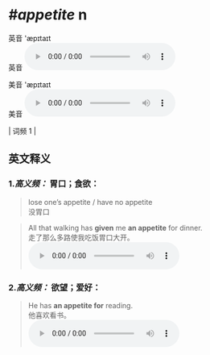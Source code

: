 # ***\#appetite*** n
英音 'æpɪtaɪt  
英音
<audio src="./media/appetite-B.aac" controls="controls"></audio>

美音 'æpɪtaɪt  
美音
<audio src="./media/appetite.aac" controls="controls"></audio>



| 词频 1 |  

英文释义
---
### 1.*高义频：* **胃口；食欲：**  

 > lose one’s appetite / have no appetite  
 > 没胃口    

 > All that walking has **given** me **an appetite** for dinner.  
 > 走了那么多路使我吃饭胃口大开。    
<audio src="./media/2-appetite.aac" controls="controls"></audio>

### 2.*高义频：* **欲望；爱好：**  

 > He has **an appetite for** reading.  
 > 他喜欢看书。    
<audio src="./media/appetite-He has an appetite for reading.aac" controls="controls"></audio>


